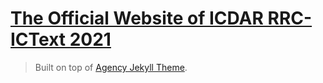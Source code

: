 # [The Official Website of ICDAR RRC-ICText 2021](https://vitrox-technologies.github.io/icdar_ictext/)

> Built on top of [Agency Jekyll Theme](https://github.com/raviriley/agency-jekyll-theme.git).
